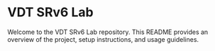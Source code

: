 # VDT SRv6 Lab

Welcome to the VDT SRv6 Lab repository. This README provides an overview of the project, setup instructions, and usage guidelines.
